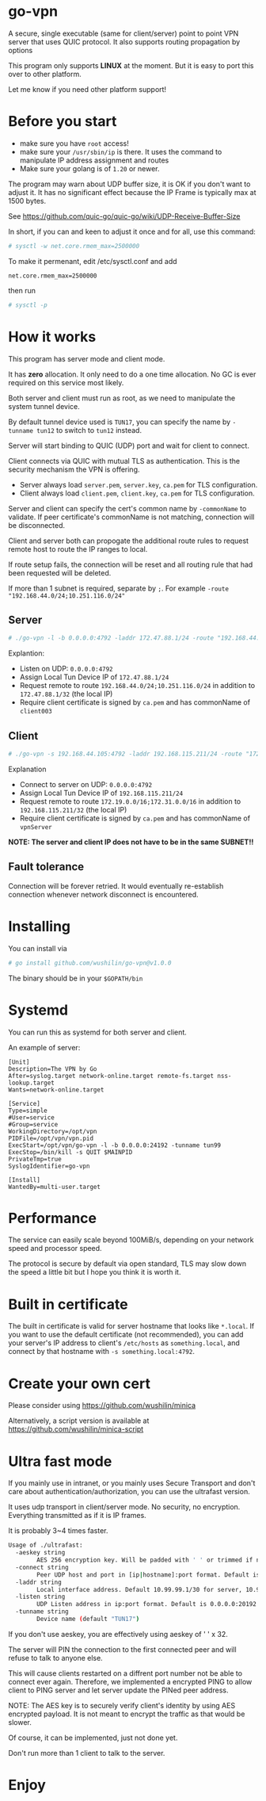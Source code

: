 # go-vpn
A secure, single executable (same for client/server) point to point VPN server that uses QUIC protocol. It also supports routing propagation by options


This program only supports **LINUX** at the moment. But it is easy to port this over to other platform. 

Let me know if you need other platform support!

# Before you start
* make sure you have `root` access!
* make sure your `/usr/sbin/ip` is there. It uses the command to manipulate IP address assignment and routes
* Make sure your golang is of `1.20` or newer.

The program may warn about UDP buffer size, it is OK if you don't want to adjust it. It has no significant effect because the IP Frame is typically max at 1500 bytes.

See https://github.com/quic-go/quic-go/wiki/UDP-Receive-Buffer-Size

In short, if you can and keen to adjust it once and for all, use this command:

```bash
# sysctl -w net.core.rmem_max=2500000
```

To make it permenant, edit /etc/sysctl.conf and add
```
net.core.rmem_max=2500000
```

then run
```bash
# sysctl -p
```

# How it works
This program has server mode and client mode.

It has **zero** allocation. It only need to do a one time allocation. No GC is ever required on this service most likely.

Both server and client must run as root, as we need to manipulate the system tunnel device.

By default tunnel device used is `TUN17`, you can specify the name by `-tunname tun12` to switch to `tun12` instead.

Server will start binding to QUIC (UDP) port and wait for client to connect.

Client connects via QUIC with mutual TLS as authentication. This is the security mechanism the VPN is offering. 
* Server always load `server.pem`, `server.key`, `ca.pem` for TLS configuration.
* Client always load `client.pem`, `client.key`, `ca.pem` for TLS configuration.

Server and client can specify the cert's common name by `-commonName` to validate. 
If peer certificate's commonName is not matching, connection will be disconnected.

Client and server both can propogate the additional route rules to request remote host to route the IP ranges to local.

If route setup fails, the connection will be reset and all routing rule that had been requested will be deleted.

If more than 1 subnet is required, separate by `;`. For example `-route "192.168.44.0/24;10.251.116.0/24"`

## Server

```bash
# ./go-vpn -l -b 0.0.0.0:4792 -laddr 172.47.88.1/24 -route "192.168.44.0/24;10.251.116.0/24" -commonName client003
```

Explantion:
* Listen on UDP: `0.0.0.0:4792`
* Assign Local Tun Device IP of `172.47.88.1/24`
* Request remote to route `192.168.44.0/24;10.251.116.0/24` in addition to `172.47.88.1/32` (the local IP)
* Require client certificate is signed by `ca.pem` and has commonName of `client003`

## Client

```bash
# ./go-vpn -s 192.168.44.105:4792 -laddr 192.168.115.211/24 -route "172.19.0.0/16;172.31.0.0/16" -commonName vpnServer
```
Explanation
* Connect to server on UDP: `0.0.0.0:4792`
* Assign Local Tun Device IP of `192.168.115.211/24`
* Request remote to route `172.19.0.0/16;172.31.0.0/16` in addition to `192.168.115.211/32` (the local IP)
* Require client certificate is signed by `ca.pem` and has commonName of `vpnServer`


**NOTE: The server and client IP does not have to be in the same SUBNET!!**

## Fault tolerance
Connection will be forever retried. It would eventually re-establish connection whenever network disconnect is encountered.

# Installing
You can install via

```bash
# go install github.com/wushilin/go-vpn@v1.0.0
```

The binary should be in your `$GOPATH/bin`

# Systemd
You can run this as systemd for both server and client.

An example of server:
```
[Unit]
Description=The VPN by Go
After=syslog.target network-online.target remote-fs.target nss-lookup.target
Wants=network-online.target
        
[Service]
Type=simple
#User=service
#Group=service
WorkingDirectory=/opt/vpn
PIDFile=/opt/vpn/vpn.pid
ExecStart=/opt/vpn/go-vpn -l -b 0.0.0.0:24192 -tunname tun99
ExecStop=/bin/kill -s QUIT $MAINPID
PrivateTmp=true
SyslogIdentifier=go-vpn
        
[Install]
WantedBy=multi-user.target
```

# Performance
The service can easily scale beyond 100MiB/s, depending on your network speed and processor speed.

The protocol is secure by default via open standard, TLS may slow down the speed a little bit but I hope you think
it is worth it.


# Built in certificate
The built in certificate is valid for server hostname that looks like `*.local`. If you want to use the default certificate (not recommended), you can add your server's IP address to client's `/etc/hosts` as `something.local`, and connect by that hostname with `-s something.local:4792`.

# Create your own cert
Please consider using https://github.com/wushilin/minica 

Alternatively, a script version is available at https://github.com/wushilin/minica-script


# Ultra fast mode
If you mainly use in intranet, or you mainly uses Secure Transport and don't care about authentication/authorization, you can use the ultrafast version.

It uses udp transport in client/server mode. No security, no encryption. Everything transmitted as if it is IP frames.

It is probably 3~4 times faster.

```bash
Usage of ./ultrafast:
  -aeskey string
        AES 256 encryption key. Will be padded with ' ' or trimmed if not 32 chars
  -connect string
        Peer UDP host and port in [ip|hostname]:port format. Default is ""
  -laddr string
        Local interface address. Default 10.99.99.1/30 for server, 10.99.99.2/30 for client
  -listen string
        UDP Listen address in ip:port format. Default is 0.0.0.0:20192 (default "0.0.0.0:20192")
  -tunname string
        Device name (default "TUN17")
```
If you don't use aeskey, you are effectively using aeskey of ' ' x 32.

The server will PIN the connection to the first connected peer and will refuse to talk to anyone else. 

This will cause clients restarted on a diffrent port number not be able to connect ever again. 
Therefore, we implemented a encrypted PING to allow client to PING server and let server update the PINed peer address.

NOTE: The AES key is to securely verify client's identity by using AES encrypted payload. It is not meant to encrypt the traffic as that would be slower.

Of course, it can be implemented, just not done yet.

Don't run more than 1 client to talk to the server.



# Enjoy